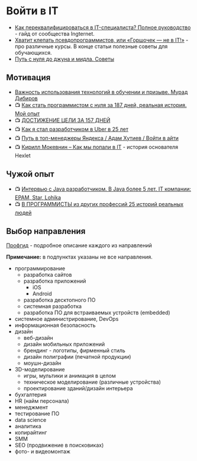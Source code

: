 # Войти в IT

- [Как переквалифицироваться в IT-специалиста? Полное руководство](https://ingternet.ru/25-45) - гайд от сообщества Ingternet.
- [Хватит клепать псевдопрограммистов, или «Горшочек — не в IT!»](https://habr.com/ru/company/domclick/blog/572272/) - про различные курсы. В конце статьи полезные советы для обучающихся.
- [Путь с нуля до джуна и мидла. Советы](https://razrabs.ru/post/2990237f-8b27-4b96-bdee-09128cc1acfa)

## Мотивация

- [Важность использования технологий в обучении и призыве. Мурад Дибиров](https://youtu.be/wvqM2ds1Mb8)
- 📺 [Как стать программистом с нуля за 187 дней, реальная история. Мой опыт](https://youtu.be/PyVT8G1QEg0)
- 📺 [ДОСТИЖЕНИЕ ЦЕЛИ ЗА 157 ДНЕЙ](https://youtu.be/ovFXHhC1frk)
- 📺 [Как я стал разработчиком в Uber в 25 лет](https://youtu.be/ygiZ7eTJbVY)
- 📺 [Путь в топ-менеджеры Яндекса / Адам Хутиев / Войти в айти](https://www.youtube.com/watch?v=kO5SMCTH7Ew)
- 📺 [Кирилл Мокевнин – Как мы попали в IT](https://www.youtube.com/watch?v=iM-gFlCLcLk) - история основателя Hexlet

## Чужой опыт

- 📺 [Интервью с Java разработчиком. В Java более 5 лет. IT компании: EPAM, Star, Lohika](https://youtu.be/zqz4akEykPc)
- 📺 [В ПРОГРАММИСТЫ из других профессий 25 историй реальных людей](https://youtu.be/MxULTjkzMFY)

## Выбор направления

[Профгид](https://www.profguide.io/professions/category/it) - подробное описание каждого из направлений

**Примечание:** в подпунктах указаны не все направления.

- программирование
  - разработка сайтов
  - разработка приложений
    - iOS
    - Android
  - разработка десктопного ПО
  - системная разработка
  - разработка ПО для встраиваемых устройств (embedded)
- системное администрирование, DevOps
- информационная безопасность
- дизайн
  - веб-дизайн
  - дизайн мобильных приложений
  - брендинг - логотипы, фирменный стиль
  - дизайн полиграфии (печатной продукции)
  - моушн-дизайн
- 3D-моделирование
  - игры, мультики и анимация в целом
  - техническое моделирование (различные устройства)
  - проектирование зданий/дизайн интерьера
- бухгалтерия
- HR (найм персонала)
- менеджмент
- тестирование ПО
- data science
- аналитика
- копирайтинг
- SMM
- SEO (продвижение в поисковиках)
- фото- и видеомонтаж
